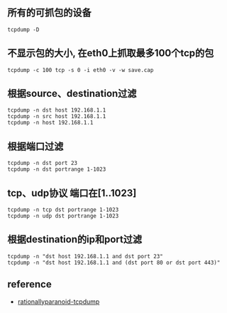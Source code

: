 ## 所有的可抓包的设备
```
tcpdump -D
```

## 不显示包的大小, 在eth0上抓取最多100个tcp的包
```
tcpdump -c 100 tcp -s 0 -i eth0 -v -w save.cap
```

## 根据source、destination过滤
```
tcpdump -n dst host 192.168.1.1
tcpdump -n src host 192.168.1.1
tcpdump -n host 192.168.1.1
```

## 根据端口过滤
```
tcpdump -n dst port 23
tcpdump -n dst portrange 1-1023
```

## tcp、udp协议 端口在[1..1023]
```
tcpdump -n tcp dst portrange 1-1023
tcpdump -n udp dst portrange 1-1023
```

## 根据destination的ip和port过滤
```
tcpdump -n "dst host 192.168.1.1 and dst port 23"
tcpdump -n "dst host 192.168.1.1 and (dst port 80 or dst port 443)"
```


## reference
- [rationallyparanoid-tcpdump](http://www.rationallyparanoid.com/articles/tcpdump.html)

